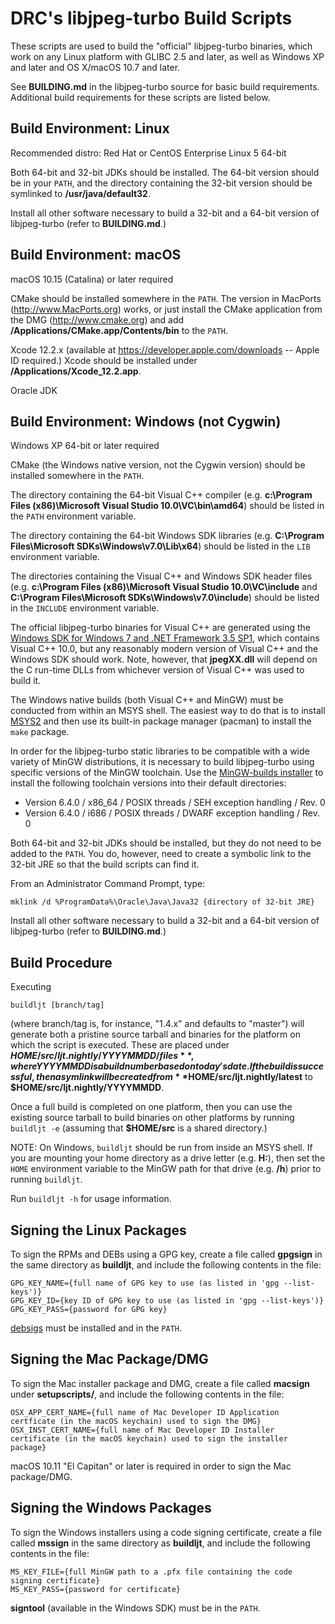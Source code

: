 DRC's libjpeg-turbo Build Scripts
=================================

These scripts are used to build the "official" libjpeg-turbo binaries, which
work on any Linux platform with GLIBC 2.5 and later, as well as Windows XP and
later and OS X/macOS 10.7 and later.

See **BUILDING.md** in the libjpeg-turbo source for basic build requirements.
Additional build requirements for these scripts are listed below.


Build Environment: Linux
------------------------

Recommended distro:  Red Hat or CentOS Enterprise Linux 5 64-bit

Both 64-bit and 32-bit JDKs should be installed.  The 64-bit version should be
in your `PATH`, and the directory containing the 32-bit version should be
symlinked to **/usr/java/default32**.

Install all other software necessary to build a 32-bit and a 64-bit version of
libjpeg-turbo (refer to **BUILDING.md**.)


Build Environment: macOS
------------------------

macOS 10.15 (Catalina) or later required

CMake should be installed somewhere in the `PATH`.  The version in MacPorts
(<http://www.MacPorts.org>) works, or just install the CMake application from
the DMG (<http://www.cmake.org>) and add
**/Applications/CMake.app/Contents/bin** to the `PATH`.

Xcode 12.2.x (available at <https://developer.apple.com/downloads> --
Apple ID required.)  Xcode should be installed under
**/Applications/Xcode_12.2.app**.

Oracle JDK


Build Environment: Windows (not Cygwin)
---------------------------------------

Windows XP 64-bit or later required

CMake (the Windows native version, not the Cygwin version) should be installed
somewhere in the `PATH`.

The directory containing the 64-bit Visual C++ compiler
(e.g. **c:\Program Files (x86)\Microsoft Visual Studio 10.0\VC\bin\amd64**)
should be listed in the `PATH` environment variable.

The directory containing the 64-bit Windows SDK libraries
(e.g. **C:\Program Files\Microsoft SDKs\Windows\v7.0\Lib\x64**)
should be listed in the `LIB` environment variable.

The directories containing the Visual C++ and Windows SDK header files
(e.g. **c:\Program Files (x86)\Microsoft Visual Studio 10.0\VC\include** and
**C:\Program Files\Microsoft SDKs\Windows\v7.0\include**)
should be listed in the `INCLUDE` environment variable.

The official libjpeg-turbo binaries for Visual C++ are generated using the
[Windows SDK for Windows 7 and .NET Framework 3.5 SP1](http://www.microsoft.com/en-us/download/details.aspx?id=3138),
which contains Visual C++ 10.0, but any reasonably modern version of Visual
C++ and the Windows SDK should work.  Note, however, that **jpegXX.dll** will
depend on the C run-time DLLs from whichever version of Visual C++ was used to
build it.

The Windows native builds (both Visual C++ and MinGW) must be conducted from
within an MSYS shell.  The easiest way to do that is to install
[MSYS2](http://www.msys2.org) and then use its built-in package manager
(pacman) to install the `make` package.

In order for the libjpeg-turbo static libraries to be compatible with a wide
variety of MinGW distributions, it is necessary to build libjpeg-turbo using
specific versions of the MinGW toolchain.  Use the
[MinGW-builds installer](http://mingw-w64.org/doku.php/download/mingw-builds)
to install the following toolchain versions into their default directories:

* Version 6.4.0 / x86_64 / POSIX threads / SEH exception handling / Rev. 0
* Version 6.4.0 / i686 / POSIX threads / DWARF exception handling / Rev. 0

Both 64-bit and 32-bit JDKs should be installed, but they do not need to be
added to the `PATH`.  You do, however, need to create a symbolic link to the
32-bit JRE so that the build scripts can find it.

From an Administrator Command Prompt, type:

    mklink /d %ProgramData%\Oracle\Java\Java32 {directory of 32-bit JRE}

Install all other software necessary to build a 32-bit and a 64-bit version of
libjpeg-turbo (refer to **BUILDING.md**.)


Build Procedure
---------------

Executing

    buildljt [branch/tag]

(where branch/tag is, for instance, "1.4.x" and defaults to "master") will
generate both a pristine source tarball and binaries for the platform on which
the script is executed.  These are placed under
**$HOME/src/ljt.nightly/YYYYMMDD/files**, where YYYYMMDD is a build number
based on today's date.  If the build is successful, then a sym link will be
created from **$HOME/src/ljt.nightly/latest** to
**$HOME/src/ljt.nightly/YYYYMMDD**.

Once a full build is completed on one platform, then you can use the existing
source tarball to build binaries on other platforms by running `buildljt -e`
(assuming that **$HOME/src** is a shared directory.)

NOTE: On Windows, `buildljt` should be run from inside an MSYS shell.  If you
are mounting your home directory as a drive letter (e.g. **H:**), then set the
`HOME` environment variable to the MinGW path for that drive (e.g. **/h**)
prior to running `buildljt`.

Run `buildljt -h` for usage information.


Signing the Linux Packages
--------------------------

To sign the RPMs and DEBs using a GPG key, create a file called **gpgsign** in
the same directory as **buildljt**, and include the following contents in the
file:

    GPG_KEY_NAME={full name of GPG key to use (as listed in 'gpg --list-keys')}
    GPG_KEY_ID={key ID of GPG key to use (as listed in 'gpg --list-keys')}
    GPG_KEY_PASS={password for GPG key}

[debsigs](https://gitlab.com/debsigs/debsigs/tags) must be installed and in the
`PATH`.

Signing the Mac Package/DMG
---------------------------

To sign the Mac installer package and DMG, create a file called **macsign**
under **setupscripts/**, and include the following contents in the file:

    OSX_APP_CERT_NAME={full name of Mac Developer ID Application certficate (in the macOS keychain) used to sign the DMG}
    OSX_INST_CERT_NAME={full name of Mac Developer ID Installer certificate (in the macOS keychain) used to sign the installer package}

macOS 10.11 "El Capitan" or later is required in order to sign the Mac
package/DMG.

Signing the Windows Packages
----------------------------

To sign the Windows installers using a code signing certificate, create a file
called **mssign** in the same directory as **buildljt**, and include the
following contents in the file:

    MS_KEY_FILE={full MinGW path to a .pfx file containing the code signing certificate}
    MS_KEY_PASS={password for certificate}

**signtool** (available in the Windows SDK) must be in the `PATH`.
